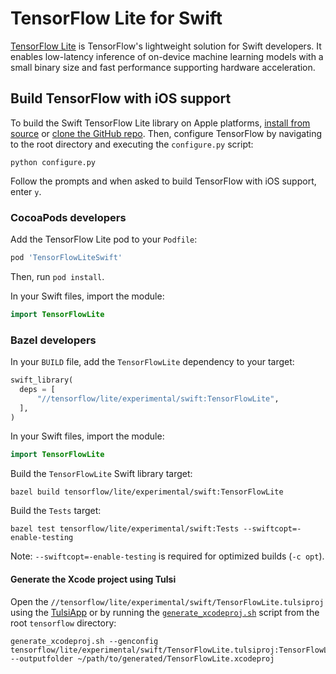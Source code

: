 # TensorFlow Lite for Swift

[TensorFlow Lite](https://www.tensorflow.org/lite/) is TensorFlow's lightweight
solution for Swift developers. It enables low-latency inference of on-device
machine learning models with a small binary size and fast performance supporting
hardware acceleration.

## Build TensorFlow with iOS support

To build the Swift TensorFlow Lite library on Apple platforms,
[install from source](https://www.tensorflow.org/install/source#setup_for_linux_and_macos)
or [clone the GitHub repo](https://github.com/tensorflow/tensorflow).
Then, configure TensorFlow by navigating to the root directory and executing the
`configure.py` script:

```shell
python configure.py
```

Follow the prompts and when asked to build TensorFlow with iOS support, enter `y`.

### CocoaPods developers

Add the TensorFlow Lite pod to your `Podfile`:

```ruby
pod 'TensorFlowLiteSwift'
```

Then, run `pod install`.

In your Swift files, import the module:

```swift
import TensorFlowLite
```

### Bazel developers

In your `BUILD` file, add the `TensorFlowLite` dependency to your target:

```python
swift_library(
  deps = [
      "//tensorflow/lite/experimental/swift:TensorFlowLite",
  ],
)
```

In your Swift files, import the module:

```swift
import TensorFlowLite
```

Build the `TensorFlowLite` Swift library target:

```shell
bazel build tensorflow/lite/experimental/swift:TensorFlowLite
```

Build the `Tests` target:

```shell
bazel test tensorflow/lite/experimental/swift:Tests --swiftcopt=-enable-testing
```

Note: `--swiftcopt=-enable-testing` is required for optimized builds (`-c opt`).

#### Generate the Xcode project using Tulsi

Open the `//tensorflow/lite/experimental/swift/TensorFlowLite.tulsiproj` using
the [TulsiApp](https://github.com/bazelbuild/tulsi)
or by running the
[`generate_xcodeproj.sh`](https://github.com/bazelbuild/tulsi/blob/master/src/tools/generate_xcodeproj.sh)
script from the root `tensorflow` directory:

```shell
generate_xcodeproj.sh --genconfig tensorflow/lite/experimental/swift/TensorFlowLite.tulsiproj:TensorFlowLite --outputfolder ~/path/to/generated/TensorFlowLite.xcodeproj
```
